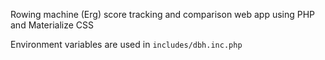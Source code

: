 Rowing machine (Erg) score tracking and comparison web app using PHP and Materialize CSS

Environment variables are used in `includes/dbh.inc.php`

